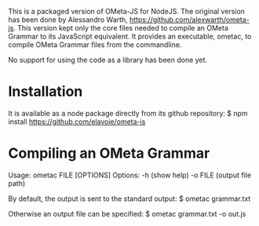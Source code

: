 This is a packaged version of OMeta-JS for NodeJS. The original version has been done by Alessandro Warth, https://github.com/alexwarth/ometa-js. This version kept only the core files needed to compile an OMeta Grammar to its JavaScript equivalent. It provides an executable, ometac, to compile OMeta Grammar files from the commandline.

No support for using the code as a library has been done yet.

# Installation

It is available as a node package directly from its github repository:
    $ npm install https://github.com/elavoie/ometa-js

# Compiling an OMeta Grammar

Usage:
    ometac FILE [OPTIONS]
Options:
    -h (show help)
    -o FILE (output file path)

By default, the output is sent to the standard output:
    $ ometac grammar.txt 

Otherwise an output file can be specified:
    $ ometac grammar.txt -o out.js 
